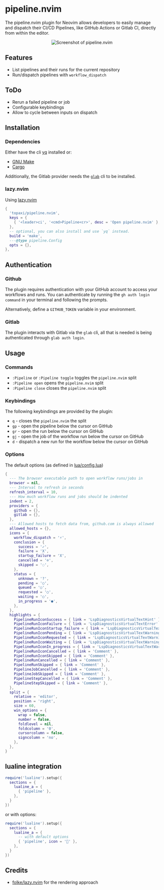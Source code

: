 # pipeline.nvim

The pipeline.nvim plugin for Neovim allows developers to easily manage and dispatch their CI/CD Pipelines, like GitHub Actions or Gitlab CI, directly from within the editor.

<p align="center">
  <img src="https://user-images.githubusercontent.com/213788/234685256-e915dc9c-1d79-4d64-b771-be1f736a203b.png" alt="Screenshot of pipeline.nvim">
</p>

## Features

- List pipelines and their runs for the current repository
- Run/dispatch pipelines with `workflow_dispatch`

## ToDo

- Rerun a failed pipeline or job
- Configurable keybindings
- Allow to cycle between inputs on dispatch

## Installation

### Dependencies

Either have the cli [yq](https://github.com/mikefarah/yq) installed or:

- [GNU Make](https://www.gnu.org/software/make/)
- [Cargo](https://doc.rust-lang.org/cargo/)

Additionally, the Gitlab provider needs the [`glab`](https://docs.gitlab.com/ee/editor_extensions/gitlab_cli/) cli to be installed.

### lazy.nvim

Using [lazy.nvim](https://github.com/folke/lazy.nvim)

```lua
{
  'topaxi/pipeline.nvim',
  keys = {
    { '<leader>ci', '<cmd>Pipeline<cr>', desc = 'Open pipeline.nvim' },
  },
  -- optional, you can also install and use `yq` instead.
  build = 'make',
  ---@type pipeline.Config
  opts = {},
},
```

## Authentication

### Github

The plugin requires authentication with your GitHub account to access your workflows and runs. You can authenticate by running the `gh auth login command` in your terminal and following the prompts.

Alternatively, define a `GITHUB_TOKEN` variable in your environment.

### Gitlab

The plugin interacts with Gitlab via the `glab` cli, all that is needed is being authenticated through `glab auth login`.

## Usage

### Commands

- `:Pipeline` or `:Pipeline toggle` toggles the `pipeline.nvim` split
- `:Pipeline open` opens the `pipeline.nvim` split
- `:Pipeline close` closes the `pipeline.nvim` split

### Keybindings

The following keybindings are provided by the plugin:

- `q` - closes the `pipeline.nvim` the split
- `gp` - open the pipeline below the cursor on GitHub
- `gr` - open the run below the cursor on GitHub
- `gj` - open the job of the workflow run below the cursor on GitHub
- `d` - dispatch a new run for the workflow below the cursor on GitHub

### Options

The default options (as defined in [lua/config.lua](./blob/main/lua/pipeline/config.lua))

```lua
{
  --- The browser executable path to open workflow runs/jobs in
  browser = nil,
  --- Interval to refresh in seconds
  refresh_interval = 10,
  --- How much workflow runs and jobs should be indented
  indent = 2,
  providers = {
    github = {},
    gitlab = {},
  },
  --- Allowed hosts to fetch data from, github.com is always allowed
  allowed_hosts = {},
  icons = {
    workflow_dispatch = '⚡️',
    conclusion = {
      success = '✓',
      failure = 'X',
      startup_failure = 'X',
      cancelled = '⊘',
      skipped = '◌',
    },
    status = {
      unknown = '?',
      pending = '○',
      queued = '○',
      requested = '○',
      waiting = '○',
      in_progress = '●',
    },
  },
  highlights = {
    PipelineRunIconSuccess = { link = 'LspDiagnosticsVirtualTextHint' },
    PipelineRunIconFailure = { link = 'LspDiagnosticsVirtualTextError' },
    PipelineRunIconStartup_failure = { link = 'LspDiagnosticsVirtualTextError' },
    PipelineRunIconPending = { link = 'LspDiagnosticsVirtualTextWarning' },
    PipelineRunIconRequested = { link = 'LspDiagnosticsVirtualTextWarning' },
    PipelineRunIconWaiting = { link = 'LspDiagnosticsVirtualTextWarning' },
    PipelineRunIconIn_progress = { link = 'LspDiagnosticsVirtualTextWarning' },
    PipelineRunIconCancelled = { link = 'Comment' },
    PipelineRunIconSkipped = { link = 'Comment' },
    PipelineRunCancelled = { link = 'Comment' },
    PipelineRunSkipped = { link = 'Comment' },
    PipelineJobCancelled = { link = 'Comment' },
    PipelineJobSkipped = { link = 'Comment' },
    PipelineStepCancelled = { link = 'Comment' },
    PipelineStepSkipped = { link = 'Comment' },
  },
  split = {
    relative = 'editor',
    position = 'right',
    size = 60,
    win_options = {
      wrap = false,
      number = false,
      foldlevel = nil,
      foldcolumn = '0',
      cursorcolumn = false,
      signcolumn = 'no',
    },
  },
}

```

## lualine integration

```lua
require('lualine').setup({
  sections = {
    lualine_a = {
      { 'pipeline' },
    },
  }
})
```

or with options:

```lua
require('lualine').setup({
  sections = {
    lualine_a = {
      -- with default options
      { 'pipeline', icon = '' },
    },
  }
})
```

## Credits

- [folke/lazy.nvim](https://github.com/folke/lazy.nvim) for the rendering approach
